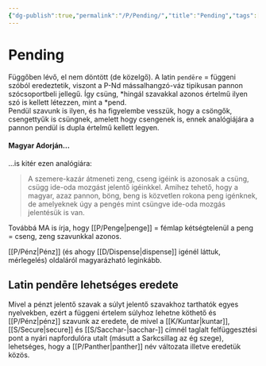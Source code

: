 ```yaml
---
{"dg-publish":true,"permalink":"/P/Pending/","title":"Pending","tags":["dg_uploaded"],"created":"2023-11-15T12:59","updated":"2023-11-15T12:59"}
---
```



# Pending

Függőben lévő, el nem döntött (de közelgő). A latin `pendēre` = függeni szóból eredeztetik, viszont a P-Nd mássalhangzó-váz tipikusan pannon szócsoportbeli jellegű. Így csüng, \*hingál szavakkal azonos értelmű ilyen szó is kellett létezzen, mint a \*pend.  
Pendül szavunk is ilyen, és ha figyelembe vesszük, hogy a csöngők, csengettyűk is csüngnek, amelett hogy csengenek is, ennek analógiájára a pannon pendül is dupla értelmű kellett legyen.  

#### Magyar Adorján...  

...is kitér ezen analógiára:  
> A szemere-kazár átmeneti zeng, cseng igéink is azonosak a csüng, csügg ide-oda mozgást jelentő igéinkkel. Amihez tehető, hogy a magyar, azaz pannon, böng, beng is közvetlen rokona peng igénknek, de amelyeknek úgy a pengés mint csüngve ide-oda mozgás jelentésük is van.  

Továbbá MA is írja, hogy [[P/Penge\|penge]] = fémlap kétségtelenül a peng = cseng, zeng szavunkkal azonos.  

[[P/Pénz\|Pénz]] (és ahogy [[D/Dispense\|dispense]] igénél láttuk, mérlegelés) oldaláról magyarázható leginkább.  

## Latin pendēre lehetséges eredete

Mivel a pénzt jelentő szavak a súlyt jelentő szavakhoz tarthatók egyes nyelvekben, ezért a függeni értelem súlyhoz lehetne köthető és [[P/Pénz\|pénz]] szavunk az eredete, de mivel a [[K/Kuntar\|kuntar]], [[S/Secure\|secure]] és [[S/Sacchar-\|sacchar-]] címnél taglalt felfüggesztési pont a nyári napfordulóra utalt (másutt a Sarkcsillag az ég szege), lehetséges, hogy a [[P/Panther\|panther]] név változata illetve eredetük közös.  